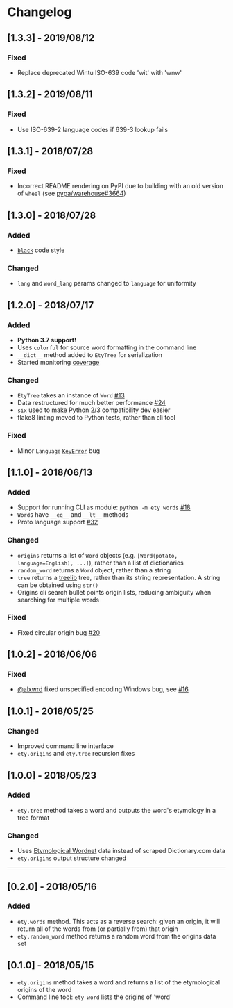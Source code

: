 # Changelog

## [1.3.3] - 2019/08/12

### Fixed

- Replace deprecated Wintu ISO-639 code 'wit' with 'wnw'

## [1.3.2] - 2019/08/11

### Fixed

- Use ISO-639-2 language codes if 639-3 lookup fails

## [1.3.1] - 2018/07/28

### Fixed

- Incorrect README rendering on PyPI due to building with an old version of `wheel` (see [pypa/warehouse#3664](https://github.com/pypa/warehouse/issues/3664))

## [1.3.0] - 2018/07/28

### Added

- [`black`](https://github.com/ambv/black) code style

### Changed

- `lang` and `word_lang` params changed to `language` for uniformity

## [1.2.0] - 2018/07/17

### Added

- __Python 3.7 support!__
- Uses `colorful` for source word formatting in the command line
- `__dict__` method added to `EtyTree` for serialization
- Started monitoring [coverage](https://codecov.io/gh/jmsv/ety-python)

### Changed

- `EtyTree` takes an instance of `Word` [#13](https://github.com/jmsv/ety-python/issues/13)
- Data restructured for much better performance [#24](https://github.com/jmsv/ety-python/issues/24)
- `six` used to make Python 2/3 compatibility dev easier
- flake8 linting moved to Python tests, rather than cli tool

### Fixed

- Minor `Language` [`KeyError`](https://github.com/jmsv/ety-python/commit/086572f49899f918f395bdb8f867ae6a5702b1c8) bug

## [1.1.0] - 2018/06/13

### Added

- Support for running CLI as module: `python -m ety words` [#18](https://github.com/jmsv/ety-python/pull/18)
- `Word`s have `__eq__` and `__lt__` methods
- Proto language support [#32](https://github.com/jmsv/ety-python/issues/32)

### Changed

- `origins` returns a list of `Word` objects (e.g. `[Word(potato, language=English), ...]`), rather than a list of dictionaries
- `random_word` returns a `Word` object, rather than a string
- `tree` returns a [treelib](https://github.com/caesar0301/treelib) tree, rather than its string representation. A string can be obtained using `str()`
- Origins cli search bullet points origin lists, reducing ambiguity when searching for multiple words

### Fixed

- Fixed circular origin bug [#20](https://github.com/jmsv/ety-python/issues/20)

## [1.0.2] - 2018/06/06

### Fixed

- [@alxwrd](https://github.com/alxwrd) fixed unspecified encoding Windows bug, see [#16](https://github.com/jmsv/ety-python/pull/16)

## [1.0.1] - 2018/05/25

### Changed

- Improved command line interface
- `ety.origins` and `ety.tree` recursion fixes

## [1.0.0] - 2018/05/23

### Added

- `ety.tree` method takes a word and outputs the word's etymology in a tree format

### Changed

- Uses [Etymological Wordnet](http://www1.icsi.berkeley.edu/~demelo/etymwn) data instead of scraped Dictionary.com data
- `ety.origins` output structure changed

---

## [0.2.0] - 2018/05/16

### Added

- `ety.words` method. This acts as a reverse search: given an origin, it will return all of the words from (or partially from) that origin
- `ety.random_word` method returns a random word from the origins data set

## [0.1.0] - 2018/05/15

- `ety.origins` method takes a word and returns a list of the etymological origins of the word
- Command line tool: `ety word` lists the origins of 'word'
